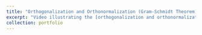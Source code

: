 ```yaml
---
title: "Orthogonalization and Orthonormalization (Gram-Schmidt Theorem)"
excerpt: "Video illustrating the [orthogonalization and orthonormalization processes in finite dimensional inner product spaces](https://www.youtube.com/watch?v=7oO6xXpaTLk&ab_channel=Animathica) (Produced in collaboration with [Animathica](https://www.youtube.com/channel/UCzkyH2bxpesubzc87VxqDiA)."
collection: portfolio
---
```


